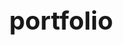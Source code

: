 # portfolio
<!DOCTYPE html>
<html lang="en">
<head>
    <meta charset="UTF-8">
    <meta name="viewport" content="width=device-width, initial-scale=1.0">
    <title>My Portfolio</title>
    <link rel="stylesheet" href="styles.css">
    <style>
        body {
            display: flex;
            flex-direction: column;
            
            justify-content: space-around;
            height: 100vh;
            font-size: 20px;
            margin: 0;
        }

        .navigation {
            display: flex;
            flex-direction: row;
            justify-content: space-around;
            margin-bottom: 20px;
        }

        .navigation li {
            margin: 0 20px;
        }

        section {
           
            flex-direction: row;
            justify-content: space-around;

            margin-bottom: 40px;
        }
       

    </style>
</head>
<body>
    <ul class="navigation">
        
    <section id="About">
        <h2>About</h2>
        <li><a href="about.html">About</a></li>

        
    </section>

    <section id="Resume">
        <h2>Resume</h2>
        <li><a href="resume.html">Resume</a></li>

        
    </section>

    <section id="Skills">
        <h2>Skills</h2>
        <li><a href="skills.html">Skills</a></li>

        
    </section>

    <section id="contact">
        <h2>Contact</h2>
        <li><a href="contact.html">Contact</a></li>
        
      
    </ul>
    

    <section id="home">
        <h1>Welcome to HARI SREENIJA Portfolio</h1>
        <p>Happy to see you here</p>
    </section>

    <section id="about">
        <h2>About Me</h2>
        <p>I am a passionate web developer with a keen eye for design and a love for creating immersive digital experiences.</p>
    </section>

    

    <footer>
        <p>&copy; 2023 My Portfolio. All rights reserved.</p>
    </footer>
</body>
</html>
